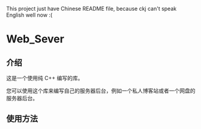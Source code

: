This project just have Chinese README file, because ckj can't speak English well now :(

# Web_Sever

## 介绍
这是一个使用纯 C++ 编写的库。

您可以使用这个库来编写自己的服务器后台，例如一个私人博客站或者一个网盘的服务器后台。

## 使用方法